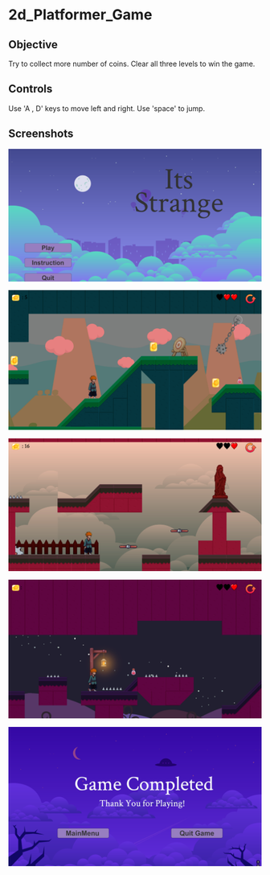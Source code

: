 # 2d_Platformer_Game

## Objective
Try to collect more number of coins. Clear all three levels to win the game.

## Controls
Use 'A , D' keys to move left and right. Use 'space' to jump.

## Screenshots
![MainMenu](https://raw.githubusercontent.com/yash0114/2d_Platformer_Game/refs/heads/main/Assets/Images/MainMenu.png)

![Level 1](https://raw.githubusercontent.com/yash0114/2d_Platformer_Game/refs/heads/main/Assets/Images/Lvl1.png)

![Level 2](https://raw.githubusercontent.com/yash0114/2d_Platformer_Game/refs/heads/main/Assets/Images/Lvl2.png)

![Level 3](https://raw.githubusercontent.com/yash0114/2d_Platformer_Game/refs/heads/main/Assets/Images/Lvl3.png)

![Game Complete Screen](https://raw.githubusercontent.com/yash0114/2d_Platformer_Game/refs/heads/main/Assets/Images/GameCompleteScreen.png)
